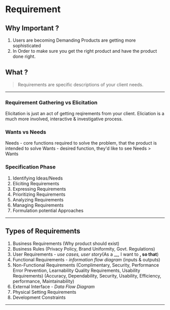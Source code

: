 # Requirement

## Why Important ?
1. Users are becoming Demanding
   Products are getting more sophisticated
2. In Order to make sure you get the right product and have the product done right.
 
## What ?
> Requirements are specific descriptions of your client needs.

<hr/>

### Requirement Gathering vs Elicitation
Elicitation is just an act of getting reqirements from your client.
Eliciation is a much more involved, interactive & investigative process.

### Wants vs Needs
Needs - core functions required to solve the problem, that the product is intended to solve
Wants - desired function, they'd like to see
Needs > Wants

### Specification Phase
1. Identifying Ideas/Needs
2. Eliciting Requirements
3. Expressing Requirements
4. Prioritizing Requirements
5. Analyzing Requirements
6. Managing Requirements
7. Formulation potential Approaches

<hr/>

## Types of Requirements
1. Business Requirements (Why product should exist)
2. Business Rules (Privacy Policy, Brand Uniformity, Govt. Regulations)
3. User Requirements - *use cases, user story*(As a __, I want to __, so that__)
4. Functional Requirements - *information flow diagram* (inputs & outputs) 
5. Non-Functional Requirements 
(Complimentary, Security, Performance Error Prevention, Learnability Quality Requirements, Usability Requirements)
(Accuracy, Dependability, Security, Usability, Efficiency, performance, Maintainability)
6. External Interface - *Data Flow Diagram*
7. Physical Setting Requirements
8. Development Constraints

<hr/>
